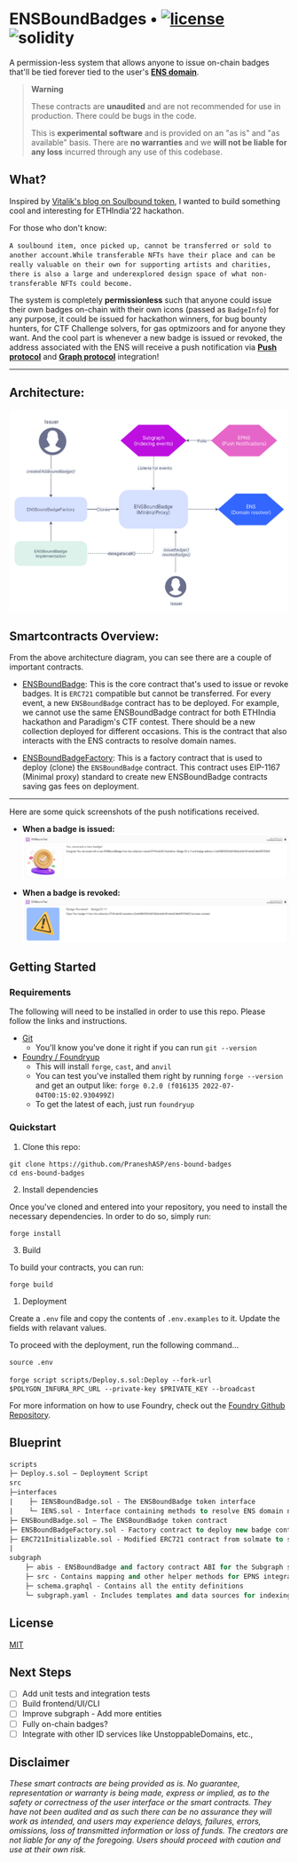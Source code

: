  # ENSBoundBadges •   [![license](https://img.shields.io/badge/MIT-brown.svg?label=MIT)](https://opensource.org/licenses/MIT) ![solidity](https://img.shields.io/badge/solidity-0.8.17-lightgrey)

 
A permission-less system that allows anyone to issue on-chain badges that'll be tied forever tied to the user's [**ENS domain**](https://ens.domains). 



> **Warning**
>
> These contracts are **unaudited** and are not recommended for use in production. There could be bugs in the code.
>
> This is **experimental software** and is provided on an "as is" and "as available" basis.
> There are **no warranties** and we **will not be liable for any loss** incurred through any use of this codebase.

 
## What?

Inspired by [Vitalik's blog on Soulbound token](https://vitalik.ca/general/2022/01/26/soulbound.html), I wanted to build something cool and interesting for ETHIndia'22 hackathon. 

For those who don't know:

`A soulbound item, once picked up, cannot be transferred or sold to another account.While transferable NFTs have their place and can be really valuable on their own for supporting artists and charities, there is also a large and underexplored design space of what non-transferable NFTs could become.`

The system is completely **permissionless** such that anyone could issue their own badges on-chain with their own icons (passed as `BadgeInfo`) for any purpose, it could be issued for hackathon winners, for bug bounty hunters, for CTF Challenge solvers, for gas optmizoors and for anyone they want. And the cool part is whenever a new badge is issued or revoked, the address associated with the ENS will receive a push notification via [**Push protocol**](https://push.org) and [**Graph protocol**](https://thegraph.com) integration!

---

## Architecture:

![image](assets/architecture.png)

## Smartcontracts Overview:

From the above architecture diagram, you can see there are a couple of important contracts.

- [ENSBoundBadge](https://github.com/PraneshASP/ens-bound-badges/blob/main/src/ENSBoundBadge.sol): This is the core contract that's used to issue or revoke badges. It is `ERC721` compatible but cannot be transferred. For every event, a new `ENSBoundBadge` contract has to be deployed. For example, we cannot use the same ENSBoundBadge contract for both ETHIndia hackathon and Paradigm's CTF contest. There should be a new collection deployed for different occasions. This is the contract that also interacts with the ENS contracts to resolve domain names.
  
- [ENSBoundBadgeFactory](https://github.com/PraneshASP/ens-bound-badges/blob/main/src/ENSBoundBadgeFactory.sol): This is a factory contract that is used to deploy (clone) the `ENSBoundBadge` contract. This contract uses EIP-1167 (Minimal proxy) standard to create new ENSBoundBadge contracts saving gas fees on deployment. 

---

Here are some quick screenshots of the push notifications received.

- **When a badge is issued:**
  ![](assets/pn_success.png)
   

- **When a badge is revoked:**
  ![](assets/pn_revoke.png)

## Getting Started

### Requirements

The following will need to be installed in order to use this repo. Please follow the links and instructions.

- [Git](https://git-scm.com/book/en/v2/Getting-Started-Installing-Git)
  - You'll know you've done it right if you can run `git --version`
- [Foundry / Foundryup](https://github.com/gakonst/foundry)
  - This will install `forge`, `cast`, and `anvil`
  - You can test you've installed them right by running `forge --version` and get an output like: `forge 0.2.0 (f016135 2022-07-04T00:15:02.930499Z)`
  - To get the latest of each, just run `foundryup`
 

### Quickstart

1. Clone this repo:

```
git clone https://github.com/PraneshASP/ens-bound-badges
cd ens-bound-badges
```

2. Install dependencies

Once you've cloned and entered into your repository, you need to install the necessary dependencies. In order to do so, simply run:

```shell
forge install
```

3. Build

To build your contracts, you can run:

```shell
forge build
```

1. Deployment

Create a `.env` file and copy the contents of `.env.examples` to it.
Update the fields with relavant values.

To proceed with the deployment, run the following command...

```shell
source .env

forge script scripts/Deploy.s.sol:Deploy --fork-url $POLYGON_INFURA_RPC_URL --private-key $PRIVATE_KEY --broadcast
```

For more information on how to use Foundry, check out the [Foundry Github Repository](https://github.com/foundry-rs/foundry/tree/master/forge).

## Blueprint

```ml
scripts
├─ Deploy.s.sol — Deployment Script
src
├─interfaces
|    ├─ IENSBoundBadge.sol - The ENSBoundBadge token interface
|    └─ IENS.sol - Interface containing methods to resolve ENS domain names.
├─ ENSBoundBadge.sol — The ENSBoundBadge token contract
├─ ENSBoundBadgeFactory.sol - Factory contract to deploy new badge contracts
├─ ERC721Initializable.sol - Modified ERC721 contract from solmate to support Clones.
|
subgraph
    ├─ abis - ENSBoundBadge and factory contract ABI for the Subgraph schema and mappings
    ├─ src - Contains mapping and other helper methods for EPNS integration
    ├─ schema.graphql - Contains all the entity definitions
    └─ subgraph.yaml - Includes templates and data sources for indexing

```

## License

[MIT](https://github.com/PraneshASP/ens-bound-badges/blob/master/LICENSE)

## Next Steps

- [ ] Add unit tests and integration tests
- [ ] Build frontend/UI/CLI
- [ ] Improve subgraph - Add more entities
- [ ] Fully on-chain badges?
- [ ] Integrate with other ID services like UnstoppableDomains, etc.,

## Disclaimer

_These smart contracts are being provided as is. No guarantee, representation or warranty is being made, express or implied, as to the safety or correctness of the user interface or the smart contracts. They have not been audited and as such there can be no assurance they will work as intended, and users may experience delays, failures, errors, omissions, loss of transmitted information or loss of funds. The creators are not liable for any of the foregoing. Users should proceed with caution and use at their own risk._
